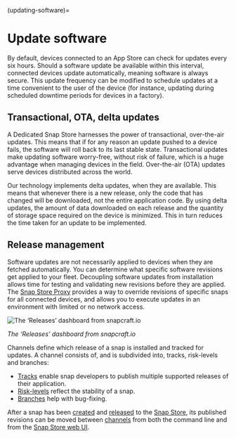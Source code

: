(updating-software)=
# Update software

By default, devices connected to an App Store can check for updates every six hours. Should a software update be available within this interval, connected devices update automatically, meaning software is always secure. This update frequency can be modified to schedule updates at a time convenient to the user of the device (for instance, updating during scheduled downtime periods for devices in a factory).

## Transactional, OTA, delta updates

A Dedicated Snap Store harnesses the power of transactional, over-the-air updates. This means that if for any reason an update pushed to a device fails, the software will roll back to its last stable state. Transactional updates make updating software worry-free, without risk of failure, which is a huge advantage when managing devices in the field. Over-the-air (OTA) updates serve devices distributed across the world.

Our technology implements delta updates, when they are available. This means that whenever there is a new release, only the code that has changed will be downloaded, not the entire application code. By using delta updates, the amount of data downloaded on each release and the quantity of storage space required on the device is minimized. This in turn reduces the time taken for an update to be implemented.

## Release management

Software updates are not necessarily applied to devices when they are fetched automatically. You can determine what specific software revisions get applied to your fleet. Decoupling software updates from installation allows time for testing and validating new revisions before they are applied. The [Snap Store Proxy](https://documentation.ubuntu.com/snap-store-proxy/) provides a way to override revisions of specific snaps for all connected devices, and allows you to execute updates in an environment with limited or no network access.

![The ‘Releases’ dashboard from snapcraft.io](/images/updating-software.png)

*The ‘Releases’ dashboard from snapcraft.io*

Channels define which release of a snap is installed and tracked for updates. A channel consists of, and is subdivided into, tracks, risk-levels and branches:

* [Tracks](https://snapcraft.io/docs/channels#heading--tracks) enable snap developers to publish multiple supported releases of their application.
* [Risk-levels](https://snapcraft.io/docs/channels#heading--risk-levels) reflect the stability of a snap.
* [Branches](https://snapcraft.io/docs/channels#heading--branches) help with bug-fixing.

After a snap has been [created](https://snapcraft.io/docs/creating-a-snap) and [released](https://snapcraft.io/docs/releasing-your-app) to the [Snap Store](https://snapcraft.io/store), its published revisions can be moved between [channels](https://snapcraft.io/docs/channels) from both the command line and from the [Snap Store web UI](https://snapcraft.io/docs/using-the-snap-store).
